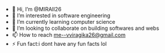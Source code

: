 - 👋 Hi, I’m @MIRAII26
- 👀 I’m interested in software engineering
- 🌱 I’m currently learning computer science
- 💞️ I’m looking to collaborate on building softwares and webs
- 📫 How to reach me--vviragika26@gmail.com
- ⚡ Fun fact:i dont have any fun facts lol

<!---
MIRAII26/MIRAII26 is a ✨ special ✨ repository because its `README.md` (this file) appears on your GitHub profile.
You can click the Preview link to take a look at your changes.
--->
